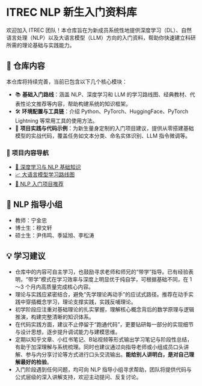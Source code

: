# ITREC NLP 新生入门资料库

欢迎加入 ITREC 团队！本仓库旨在为新成员系统性地提供深度学习（DL）、自然语言处理（NLP）以及大语言模型（LLM）方向的入门资料，帮助你快速建立科研所需的理论基础与实践能力。

## 📌 仓库内容

本仓库将持续完善，当前已包含以下几个核心模块：

* 📚 **基础入门路线**：涵盖 NLP、深度学习和 LLM 的学习路线图、经典教材、代表性论文推荐等内容，帮助构建系统的知识框架。
* 🛠 **环境配置与工具链**：介绍 Python、PyTorch、HuggingFace、PyTorch Lightning 等常用工具的使用方法。
* 🎯 **项目实践与代码示例**：为新生量身定制的入门项目建议，提供从零搭建基础模型的实战代码，覆盖任务如文本分类、命名实体识别、LLM 指令微调等。

### 📂 项目内容导航

* [🧠 深度学习与 NLP 基础知识](./Deep-NLP-Foundations.md)
* [📈 大语言模型学习路线图](./LLM-Roadmap.md)
* [🚀 NLP 入门项目推荐](./​​NLP-Starter-Projects.md)

## 🧭 NLP 指导小组

* 教师：宁金忠
* 博士生：穆文轩
* 硕士生：尹伟鸣、季延旭、李松涛


## 💡 学习建议

* 仓库中的内容可自主学习，也鼓励寻求老师和师兄的“带学”指导。已有经验表明，“带学”模式在学习效率与深度上明显优于纯自学，可根据基础不同，在 1～3 个月内高质量完成核心内容。
* 理论与实践应紧密结合，避免“先学理论再动手”的应试式路径。推荐在动手实践中穿插概念学习，理论支撑实践，实践反哺理论。
* 初学阶段应注重对基础理论的扎实掌握，理解核心概念背后的数学原理与逻辑推演，构建完整清晰的知识体系。
* 在代码实践方面，建议不止停留于“跑通代码”，更要钻研每一部分的实现细节与设计思想，逐步提升调试能力与建模思维。
* 定期以知乎文章、小红书笔记、B站视频等形式输出学习笔记与阶段性总结，有助于加深理解与系统梳理。同时也建议通过向指导老师或小组成员口头讲解、参与内分享讨论等方式进行口头交流输出。**能给别人讲明白，是对自己理解最好的检验**。
* 入门阶段遇到任何问题，均可向 NLP 指导小组寻求帮助，团队将提供代码与公式层级的深入讲解支持，欢迎主动提问、反复讨论。



